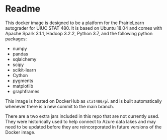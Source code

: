 # Readme

This docker image is designed to be a platform for the PrairieLearn autograder for UIUC STAT 480. It is based on Ubuntu 18.04 and comes with Apache Spark 3.1.1, Hadoop 3.2.2, Python 3.7, and the following python packages:

- numpy
- pandas
- sqlalchemy
- scipy
- scikit-learn
- Cython
- pygments
- matplotlib
- graphframes

This image is hosted on DockerHub as `stat480/pl` and is built automatically whenever there is a new commit to the main branch.

There are a two extra jars included in this repo that are not currently used. They were historically used to help connect to Azure data lakes and may need to be updated before they are reincorporated in future versions of the Docker image.
